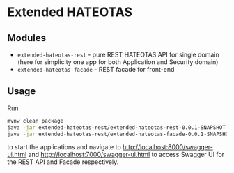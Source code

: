# Extended HATEOTAS


## Modules
* `extended-hateotas-rest` - pure REST HATEOTAS API for single domain (here for simplicity one app for both Application and Security domain)
* `extended-hateotas-facade` - REST facade for front-end

## Usage

Run

```bash
mvnw clean package
java -jar extended-hateotas-rest/extended-hateotas-rest-0.0.1-SNAPSHOT.war
java -jar extended-hateotas-rest/extended-hateotas-facade-0.0.1-SNAPSHOT.war
```

to start the applications and navigate to [http://localhost:8000/swagger-ui.html](http://localhost:8000/swagger-ui.html) and [http://localhost:7000/swagger-ui.html](http://localhost:7000/swagger-ui.html)
to access Swagger UI for the REST API and Facade respectively.

